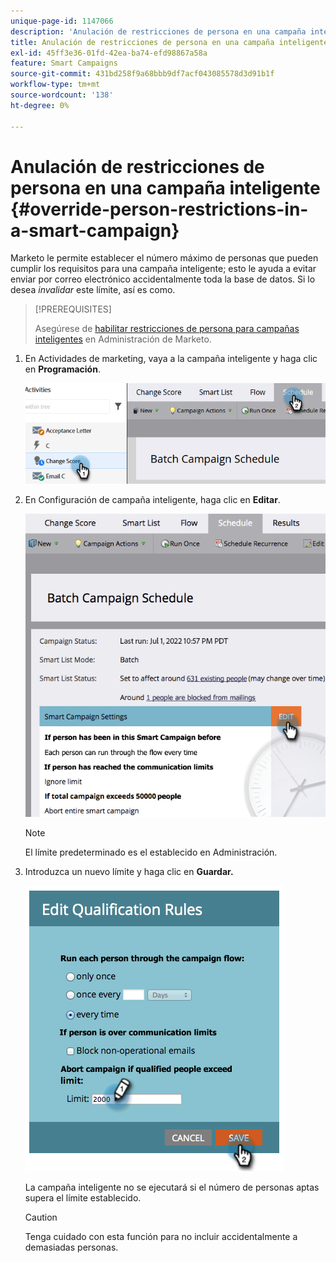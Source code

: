 ```yaml
---
unique-page-id: 1147066
description: 'Anulación de restricciones de persona en una campaña inteligente: documentos de Marketo, documentación del producto'
title: Anulación de restricciones de persona en una campaña inteligente
exl-id: 45ff3e36-01fd-42ea-ba74-efd98867a58a
feature: Smart Campaigns
source-git-commit: 431bd258f9a68bbb9df7acf043085578d3d91b1f
workflow-type: tm+mt
source-wordcount: '138'
ht-degree: 0%

---
```


# Anulación de restricciones de persona en una campaña inteligente {#override-person-restrictions-in-a-smart-campaign}

Marketo le permite establecer el número máximo de personas que pueden cumplir los requisitos para una campaña inteligente; esto le ayuda a evitar enviar por correo electrónico accidentalmente toda la base de datos. Si lo desea _invalidar_ este límite, así es como.

>[!PREREQUISITES]
>
>Asegúrese de [habilitar restricciones de persona para campañas inteligentes](/help/marketo/product-docs/administration/email-setup/enable-person-restrictions-for-smart-campaigns.md) en Administración de Marketo.

1. En Actividades de marketing, vaya a la campaña inteligente y haga clic en **Programación**.

   ![](assets/override-person-restrictions-in-a-smart-campaign-1.png)

1. En Configuración de campaña inteligente, haga clic en **Editar**.

   ![](assets/override-person-restrictions-in-a-smart-campaign-2.png)

   >[!NOTE]
   >
   >El límite predeterminado es el establecido en Administración.

1. Introduzca un nuevo límite y haga clic en **Guardar.**

   ![](assets/override-person-restrictions-in-a-smart-campaign-3.png)

   La campaña inteligente no se ejecutará si el número de personas aptas supera el límite establecido.

   >[!CAUTION]
   >
   >Tenga cuidado con esta función para no incluir accidentalmente a demasiadas personas.
